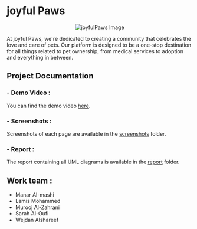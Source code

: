 # joyful Paws

<p align="center">
  <img src="https://github.com/user-attachments/assets/9a31cbc8-1a63-46e2-bcf8-3a9225cd7f5d" alt="joyfulPaws Image" />
</p>

At joyful Paws, we're dedicated to creating a community that celebrates the love and care of pets. Our platform is designed to be a one-stop destination for all things related to pet ownership, from medical services to adoption and everything in between.



## Project Documentation

### - Demo Video :
You can find the demo video [here](./demo%20video).

### - Screenshots :
Screenshots of each page are available in the [screenshots](./screenshots) folder.

### - Report :
The report containing all UML diagrams is available in the [report](./report) folder.

## Work team :
* Manar Al-mashi
* Lamis Mohammed
* Murooj Al-Zahrani
* Sarah Al-Oufi
* Wejdan Alshareef
